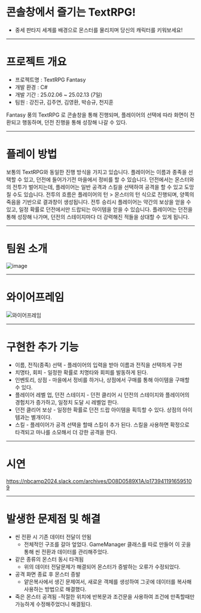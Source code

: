 # 콘솔창에서 즐기는 TextRPG!
- 중세 판타지 세계를 배경으로 몬스터를 물리치며 당신의 캐릭터를 키워보세요!

***

# 프로젝트 개요
- 프로젝트명 : TextRPG Fantasy
- 개발 환경 : C#
- 개발 기간 : 25.02.06 ~ 25.02.13 (7일)
- 팀원 : 강진규, 김주연, 김영환, 박승규, 천지훈

Fantasy 풍의 TextRPG 로 콘솔창을 통해 진행되며, 플레이어의 선택에 따라
화면이 전환되고 행동하며, 던전 진행을 통해 성장해 나갈 수 있다.

***

# 플레이 방법
보통의 TextRPG와 동일한 진행 방식을 가지고 있습니다.
플레이어는 이름과 종족을 선택할 수 있고, 던전에 들어가기전 마을에서 정비를 할 수 있습니다.
던전에서는 몬스터와의 전투가 벌어지는데, 플레이어는 일반 공격과 스킬을 선택하여 공격을 할 수 있고 도망칠 수도 있습니다.
전투의 흐름은 플레이어의 턴 > 몬스터의 턴 식으로 진행되며, 양쪽의 죽음을 기반으로 결과창이 생성됩니다.
전투 승리시 플레이어는 약간의 보상을 얻을 수 있고, 일정 확률로 던전에서만 드랍되는 아이템을 얻을 수 있습니다.
플레이어는 던전을 통해 성장해 나가며, 던전의 스테이지마다 더 강력해진 적들을 상대할 수 있게 됩니다.

***

# 팀원 소개 
![image](https://github.com/user-attachments/assets/96742a2f-13f7-46b1-b7b6-12a71b960c3f)

***

# 와이어프레임
![와이어프레임](https://github.com/user-attachments/assets/d44f02bd-272c-4d41-b9d5-09c73d0f21be)

***

# 구현한 추가 기능
- 이름, 전직(종족) 선택 - 플레이어의 입력을 받아 이름과 전직을 선택하게 구현
- 치명타, 회피 - 일정한 확률로 치명타와 회피를 발동하게 된다.
- 인벤토리, 상점 - 마을에서 정비를 하거나, 상점에서 구매를 통해 아이템을 구매할 수 있다.
- 플레이어 레벨 업, 던전 스테이지 - 던전 클리어 시 던전의 스테이지와 플레이어의 경험치가 증가하고, 일정치 도달 시 레벨업 한다.
- 던전 클리어 보상 - 일정한 확률로 던전 드랍 아이템을 획득할 수 있다. 상점의 아이템과는 별개이다.
- 스킬 - 플레이어가 공격 선택을 할때 스킬이 추가 된다. 스킬을 사용하면 확정으로 타격되고 마나를 소모해서 더 강한 공격을 한다.

***

# 시연

https://nbcamp2024.slack.com/archives/D08D0589X1A/p1739411916595109

***

# 발생한 문제점 및 해결
- 씬 전환 시 기존 데이터 전달이 안됨
  - 전체적인 구조를 갈아 엎었다.
    GameManager 클래스를 따로 만들어 이 곳을 통해 씬 전환과 데이터를 관리해주었다.
- 같은 종류의 몬스터 동시 타격됨
  - 위의 데이터 전달문제가 해결되어 몬스터가 증발하는 오류가 수정되었다.
- 공격 화면 종료 후 몬스터 증발
  - 얕은복사에서 생긴 문제여서, 새로운 객체를 생성하여 그곳에 데이터를 복사해 사용하는 방법으로 해결했다.
- 죽은 몬스터 공격됨
  -적절한 위치에 반복문과 조건문을 사용하여 조건에 만족할때만 가능하게 수정해주었더니 해결됬다.
